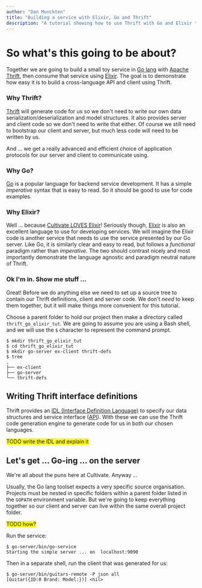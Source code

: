 ```yaml
---
author: "Dan Munckton"
title: "Building a service with Elixir, Go and Thrift"
description: "A tutorial showing how to use Thrift with Go and Elixir to create a cross-language services"
---
```

# So what's this going to be about?

Together we are going to build a small toy service in [Go lang](https://golang.org/) with [Apache Thrift](http://thrift.apache.org/), then consume that service using [Elixir](https://elixir-lang.org/). The goal is to demonstrate how easy it is to build a cross-language API and client using Thrift.

### Why Thrift?

[Thrift](http://thrift.apache.org/) will generate code for us so we don't need to write our own data serialization/deserialization and model structures. It also provides server and client code so we don't need to write that either. Of course we still need to bootstrap our client and server, but much less code will need to be written by us.

And ... we get a really advanced and efficient choice of application protocols for our server and client to communicate using.

### Why Go?

[Go](https://golang.org/) is a popular language for backend service development. It has a simple _imperative_ syntax that is easy to read. So it should be good to use for code examples.

### Why Elixir?

Well ... because [Cultivate LOVES Elixir](/posts/tag/elixir/)! Seriously though, [Elixir](https://elixir-lang.org/) is also an excellent language to use for developing services. We will imagine the Elixir code is another service that needs to use the service presented by our Go server. Like Go, it is similarly clear and easy to read, but follows a _functional_ paradigm rather than _imperative_. The two should contrast nicely and most importantly demonstrate the language agnostic and paradigm neutral nature of Thrift.

### Ok I'm in. Show me stuff ...

Great! Before we do anything else we need to set up a source tree to contain our Thrift definitions, client and server code. We don't _need_ to keep them together, but it will make things more convenient for this tutorial.

Choose a parent folder to hold our project then make a directory called `thrift_go_elixir_tut`. We are going to assume you are using a Bash shell, and we will use the `$` character to represent the command prompt.

```
$ mkdir thrift_go_elixir_tut
$ cd thrift_go_elixir_tut
$ mkdir go-server ex-client thrift-defs
$ tree
.
├── ex-client
├── go-server
└── thrift-defs
```

## Writing Thrift interface definitions

Thrift provides an [IDL (Interface Definition Language)](https://en.wikipedia.org/wiki/Interface_description_language) to specify our data structures and service interface ([API](https://en.wikipedia.org/wiki/Application_programming_interface)). With these we can use the Thrift code generation engine to generate code for us in both our chosen languages.

<span style="background-color: yellow">TODO write the IDL and explain it</span>

## Let's get ... Go-ing ... on the server

We're all about the puns here at Cultivate. Anyway ...

Usually, the Go lang toolset expects a very specific source organisation. Projects must be nested in specific folders within a parent folder listed in the `GOPATH` environment variable. But we're going to keep everything together so our client and server can live within the same overall project folder.

<span style="background-color: yellow">TODO how?</span>

Run the service:

```
$ go-server/bin/go-service
Starting the simple server ... on  localhost:9090
```

Then in a separate shell, run the client that was generated for us:

```
$ go-server/bin/guitars-remote -P json all
[Guitar({ID:0 Brand: Model:})] <nil>
```
